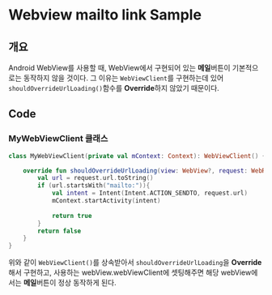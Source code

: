 # Webview mailto link Sample

## 개요
Android WebView를 사용할 때, WebView에서 구현되어 있는 **메일**버튼이 기본적으로는 동작하지 않을 것이다.
그 이유는 `WebViewClient`를 구현하는데 있어 `shouldOverrideUrlLoading()`함수를 **Override**하지 않았기 때문이다.

## Code
### MyWebViewClient 클래스
``` kotlin
class MyWebViewClient(private val mContext: Context): WebViewClient() {

    override fun shouldOverrideUrlLoading(view: WebView?, request: WebResourceRequest): Boolean {
        val url = request.url.toString()
        if (url.startsWith("mailto:")){
            val intent = Intent(Intent.ACTION_SENDTO, request.url)
            mContext.startActivity(intent)
            
            return true
        }
        return false
    }
}
```
위와 같이 `WebViewClient()`를 상속받아서 `shouldOverrideUrlLoading`을 **Override**해서 구현하고, 
사용하는 webView.webViewClient에 셋팅해주면 해당 webView에서는 **메일**버튼이 정상 동작하게 된다.
